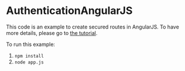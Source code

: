 AuthenticationAngularJS
=======================

This code is an example to create secured routes in AngularJS. To have more details, please go to [the tutorial](https://vickev.com/#!/article/authentication-in-single-page-applications-node-js-passportjs-angularjs).

To run this example: 
1. `npm install`
2. `node app.js`
